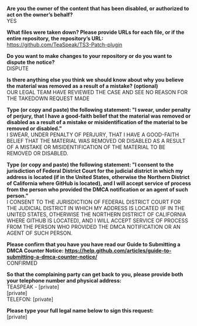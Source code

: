 **Are you the owner of the content that has been disabled, or authorized to act on the owner’s behalf?**  
YES

**What files were taken down? Please provide URLs for each file, or if the entire repository, the repository’s URL:**  
https://github.com/TeaSpeak/TS3-Patch-plugin

**Do you want to make changes to your repository or do you want to dispute the notice?**  
DISPUTE

**Is there anything else you think we should know about why you believe the material was removed as a result of a mistake? (optional)**  
OUR LEGAL TEAM HAVE REVIEWED THE CASE AND SEE NO REASON FOR THE TAKEDOWN REQUEST MADE

**Type (or copy and paste) the following statement: "I swear, under penalty of perjury, that I have a good-faith belief that the material was removed or disabled as a result of a mistake or misidentification of the material to be removed or disabled."**  
I SWEAR, UNDER PENALTY OF PERJURY, THAT I HAVE A GOOD-FAITH BELIEF THAT THE MATERIAL WAS REMOVED OR DISABLED AS A RESULT OF A MISTAKE OR MISIDENTIFICATION OF THE MATERIAL TO BE REMOVED OR DISABLED.

**Type (or copy and paste) the following statement: "I consent to the jurisdiction of Federal District Court for the judicial district in which my address is located (if in the United States, otherwise the Northern District of California where GitHub is located), and I will accept service of process from the person who provided the DMCA notification or an agent of such person."**  
I CONSENT TO THE JURISDICTION OF FEDERAL DISTRICT COURT FOR THE JUDICIAL DISTRICT IN WHICH MY ADDRESS IS LOCATED (IF IN THE UNITED STATES, OTHERWISE THE NORTHERN DISTRICT OF CALIFORNIA WHERE GITHUB IS LOCATED), AND I WILL ACCEPT SERVICE OF PROCESS FROM THE PERSON WHO PROVIDED THE DMCA NOTIFICATION OR AN AGENT OF SUCH PERSON.

**Please confirm that you have you have read our Guide to Submitting a DMCA Counter Notice: https://help.github.com/articles/guide-to-submitting-a-dmca-counter-notice/**  
CONFIRMED

**So that the complaining party can get back to you, please provide both your telephone number and physical address:**  
TEASPEAK - [private]    
[private]   
TELEFON: [private]    

**Please type your full legal name below to sign this request:**  
[private]  
